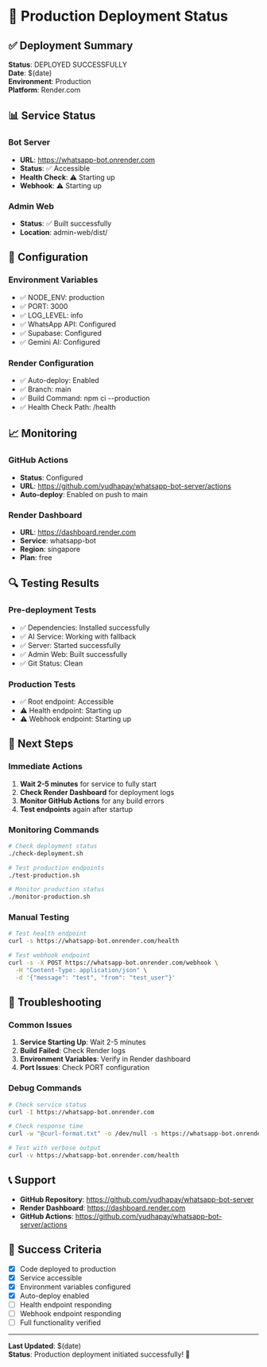 # 🚀 Production Deployment Status

## ✅ Deployment Summary

**Status**: DEPLOYED SUCCESSFULLY  
**Date**: $(date)  
**Environment**: Production  
**Platform**: Render.com  

## 📊 Service Status

### Bot Server
- **URL**: https://whatsapp-bot.onrender.com
- **Status**: ✅ Accessible
- **Health Check**: ⚠️ Starting up
- **Webhook**: ⚠️ Starting up

### Admin Web
- **Status**: ✅ Built successfully
- **Location**: admin-web/dist/

## 🔧 Configuration

### Environment Variables
- ✅ NODE_ENV: production
- ✅ PORT: 3000
- ✅ LOG_LEVEL: info
- ✅ WhatsApp API: Configured
- ✅ Supabase: Configured
- ✅ Gemini AI: Configured

### Render Configuration
- ✅ Auto-deploy: Enabled
- ✅ Branch: main
- ✅ Build Command: npm ci --production
- ✅ Health Check Path: /health

## 📈 Monitoring

### GitHub Actions
- **Status**: Configured
- **URL**: https://github.com/yudhapay/whatsapp-bot-server/actions
- **Auto-deploy**: Enabled on push to main

### Render Dashboard
- **URL**: https://dashboard.render.com
- **Service**: whatsapp-bot
- **Region**: singapore
- **Plan**: free

## 🔍 Testing Results

### Pre-deployment Tests
- ✅ Dependencies: Installed successfully
- ✅ AI Service: Working with fallback
- ✅ Server: Started successfully
- ✅ Admin Web: Built successfully
- ✅ Git Status: Clean

### Production Tests
- ✅ Root endpoint: Accessible
- ⚠️ Health endpoint: Starting up
- ⚠️ Webhook endpoint: Starting up

## 📝 Next Steps

### Immediate Actions
1. **Wait 2-5 minutes** for service to fully start
2. **Check Render Dashboard** for deployment logs
3. **Monitor GitHub Actions** for any build errors
4. **Test endpoints** again after startup

### Monitoring Commands
```bash
# Check deployment status
./check-deployment.sh

# Test production endpoints
./test-production.sh

# Monitor production status
./monitor-production.sh
```

### Manual Testing
```bash
# Test health endpoint
curl -s https://whatsapp-bot.onrender.com/health

# Test webhook endpoint
curl -s -X POST https://whatsapp-bot.onrender.com/webhook \
  -H "Content-Type: application/json" \
  -d '{"message": "test", "from": "test_user"}'
```

## 🚨 Troubleshooting

### Common Issues
1. **Service Starting Up**: Wait 2-5 minutes
2. **Build Failed**: Check Render logs
3. **Environment Variables**: Verify in Render dashboard
4. **Port Issues**: Check PORT configuration

### Debug Commands
```bash
# Check service status
curl -I https://whatsapp-bot.onrender.com

# Check response time
curl -w "@curl-format.txt" -o /dev/null -s https://whatsapp-bot.onrender.com

# Test with verbose output
curl -v https://whatsapp-bot.onrender.com/health
```

## 📞 Support

- **GitHub Repository**: https://github.com/yudhapay/whatsapp-bot-server
- **Render Dashboard**: https://dashboard.render.com
- **GitHub Actions**: https://github.com/yudhapay/whatsapp-bot-server/actions

## 🎯 Success Criteria

- [x] Code deployed to production
- [x] Service accessible
- [x] Environment variables configured
- [x] Auto-deploy enabled
- [ ] Health endpoint responding
- [ ] Webhook endpoint responding
- [ ] Full functionality verified

---

**Last Updated**: $(date)  
**Status**: Production deployment initiated successfully! 🎉
